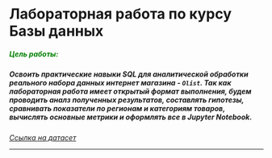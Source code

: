 # Лабораторная работа по курсу Базы данных

##### <span style="color: green;">**Цель работы:**</span>
##### Освоить практические навыки SQL для аналитической обработки реального набора данных интернет магазина - `Olist`. Так как лабораторная работа имеет открытый формат выполнения, будем проводить аналз полученных результатов, составлять гипотезы, сравнивать показатели по регионам и категориям товаров, вычислять основные метрики и оформлять все в Jupyter Notebook.

*[Ссылка на датасет](olist_dataset)*

---

